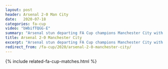 ```yaml
---
layout: post
header: Arsenal 2-0 Man City
date:   2020-07-18
categories: fa-cup
video: "bWbifTQGG-E"
summary: "Arsenal stun departing FA Cup champions Manchester City with a defensive and counter attacking master class. Goals from Aubameyang send Arsenal to the final"
title: Arsenal 2-0 Manchester City
excerpt: "Arsenal stun departing FA Cup champions Manchester City with a defensive and counter attacking master class. Goals from Aubameyang send Arsenal to the final."
redirect_from: /fa-cup/2020/arsenal-2-0-manchester-city/
---
```


{% include related-fa-cup-matches.html  %}